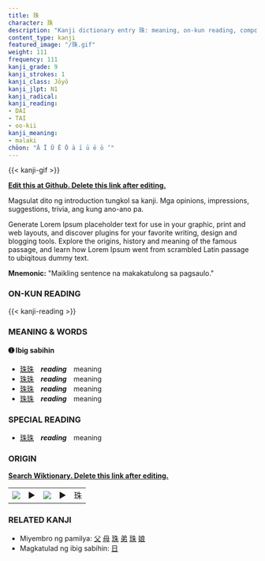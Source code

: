 ```yaml
---
title: 珠
character: 珠
description: "Kanji dictionary entry 珠: meaning, on-kun reading, compounds, origin, related kanji"
content_type: kanji
featured_image: "/珠.gif"
weight: 111
frequency: 111
kanji_grade: 9
kanji_strokes: 1
kanji_class: Jōyō
kanji_jlpt: N1
kanji_radical: 
kanji_reading: 
- DAI
- TAI
- oo-kii
kanji_meaning:
- malaki
chōon: "Ā Ī Ū Ē Ō ā ī ū ē ō ’"
---
```

[//]: # (Don't edit the line below. Kanji animated GIF code is automatically generated.)
{{< kanji-gif >}}

[//]: # (Edit below this line.)

**[Edit this at Github. Delete this link after editing.](https://github.com/tim0g/tim/tree/main/content/kanji/珠/index.md)**

Magsulat dito ng introduction tungkol sa kanji. Mga opinions, impressions, suggestions, trivia, ang kung ano-ano pa.

Generate Lorem Ipsum placeholder text for use in your graphic, print and web layouts, and discover plugins for your favorite writing, design and blogging tools. Explore the origins, history and meaning of the famous passage, and learn how Lorem Ipsum went from scrambled Latin passage to ubiqitous dummy text.
 
**Mnemonic:** "Maikling sentence na makakatulong sa pagsaulo."

### ON-KUN READING

[//]: # (Don't edit the line below. ON-KUN READING code is automatically generated.)
{{< kanji-reading >}}

### MEANING & WORDS

#### ➊ **Ibig sabihin**
  - [珠](../珠)[珠](../珠)　***reading***　meaning
  - [珠](../珠)[珠](../珠)　***reading***　meaning
  - [珠](../珠)[珠](../珠)　***reading***　meaning
  - [珠](../珠)[珠](../珠)　***reading***　meaning

### SPECIAL READING
  - [珠](../珠)[珠](../珠)　***reading***　meaning

### ORIGIN

**[Search Wiktionary. Delete this link after editing.](https://wiktionary.org/wiki/珠)**
<table class="kanji-table"><tr><td>
<img src="60px-珠-bronze.svg.png">
</td><td>▶</td><td>
<img src="60px-珠-oracle.svg.png">
</td><td>▶</td>
<td class="kanji-origin">珠</td>
</tr></table>

### RELATED KANJI
- Miyembro ng pamilya: [父](../父) [母](../母) [珠](../珠) [弟](../弟) [珠](../珠) [娘](../娘)
- Magkatulad ng ibig sabihin: [日](../日)
